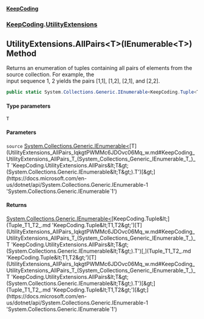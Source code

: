 #### [KeepCoding](index.md 'index')
### [KeepCoding](KeepCoding.md 'KeepCoding').[UtilityExtensions](UtilityExtensions.md 'KeepCoding.UtilityExtensions')
## UtilityExtensions.AllPairs&lt;T&gt;(IEnumerable&lt;T&gt;) Method
Returns an enumeration of tuples containing all pairs of elements from the source collection. For example, the  
input sequence 1, 2 yields the pairs [1,1], [1,2], [2,1], and [2,2].
```csharp
public static System.Collections.Generic.IEnumerable<KeepCoding.Tuple<T,T>> AllPairs<T>(this System.Collections.Generic.IEnumerable<T> source);
```
#### Type parameters
<a name='KeepCoding_UtilityExtensions_AllPairs_T_(System_Collections_Generic_IEnumerable_T_)_T'></a>
`T`  
  
#### Parameters
<a name='KeepCoding_UtilityExtensions_AllPairs_T_(System_Collections_Generic_IEnumerable_T_)_source'></a>
`source` [System.Collections.Generic.IEnumerable&lt;](https://docs.microsoft.com/en-us/dotnet/api/System.Collections.Generic.IEnumerable-1 'System.Collections.Generic.IEnumerable`1')[T](UtilityExtensions_AllPairs_IqkgtPWMMc6JDOvc06Mq_w.md#KeepCoding_UtilityExtensions_AllPairs_T_(System_Collections_Generic_IEnumerable_T_)_T 'KeepCoding.UtilityExtensions.AllPairs&lt;T&gt;(System.Collections.Generic.IEnumerable&lt;T&gt;).T')[&gt;](https://docs.microsoft.com/en-us/dotnet/api/System.Collections.Generic.IEnumerable-1 'System.Collections.Generic.IEnumerable`1')  
  
#### Returns
[System.Collections.Generic.IEnumerable&lt;](https://docs.microsoft.com/en-us/dotnet/api/System.Collections.Generic.IEnumerable-1 'System.Collections.Generic.IEnumerable`1')[KeepCoding.Tuple&lt;](Tuple_T1_T2_.md 'KeepCoding.Tuple&lt;T1,T2&gt;')[T](UtilityExtensions_AllPairs_IqkgtPWMMc6JDOvc06Mq_w.md#KeepCoding_UtilityExtensions_AllPairs_T_(System_Collections_Generic_IEnumerable_T_)_T 'KeepCoding.UtilityExtensions.AllPairs&lt;T&gt;(System.Collections.Generic.IEnumerable&lt;T&gt;).T')[,](Tuple_T1_T2_.md 'KeepCoding.Tuple&lt;T1,T2&gt;')[T](UtilityExtensions_AllPairs_IqkgtPWMMc6JDOvc06Mq_w.md#KeepCoding_UtilityExtensions_AllPairs_T_(System_Collections_Generic_IEnumerable_T_)_T 'KeepCoding.UtilityExtensions.AllPairs&lt;T&gt;(System.Collections.Generic.IEnumerable&lt;T&gt;).T')[&gt;](Tuple_T1_T2_.md 'KeepCoding.Tuple&lt;T1,T2&gt;')[&gt;](https://docs.microsoft.com/en-us/dotnet/api/System.Collections.Generic.IEnumerable-1 'System.Collections.Generic.IEnumerable`1')  
